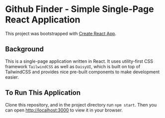 # Github Finder - Simple Single-Page React Application

This project was bootstrapped with [Create React App](https://github.com/facebook/create-react-app).

## Background

This is a single-page application written in React. It uses utility-first CSS framework `TailwindCSS` as well as `DaisyUI`, which is built on top of TailwindCSS and provides nice pre-built components to make development easier.

## To Run This Application

Clone this repository, and in the project directory run `npm start`. Then you can open [http://localhost:3000](http://localhost:3000) to view it in your browser.

